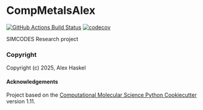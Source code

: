 CompMetalsAlex
==============================
[//]: # (Badges)
[![GitHub Actions Build Status](https://github.com/AlexHaskel/CompMetalsAlex/workflows/CI/badge.svg)](https://github.com/AlexHaskel/CompMetalsAlex/actions?query=workflow%3ACI)
[![codecov](https://codecov.io/gh/AlexHaskel/CompMetalsAlex/branch/main/graph/badge.svg)](https://codecov.io/gh/AlexHaskel/CompMetalsAlex/branch/main)


SIMCODES Research project

### Copyright

Copyright (c) 2025, Alex Haskel


#### Acknowledgements
 
Project based on the 
[Computational Molecular Science Python Cookiecutter](https://github.com/molssi/cookiecutter-cms) version 1.11.
